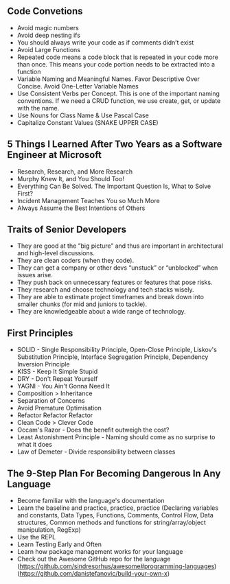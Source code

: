 

## Code Convetions
- Avoid magic numbers
- Avoid deep nesting ifs
- You should always write your code as if comments didn’t exist
- Avoid Large Functions
- Repeated code means a code block that is repeated in your code more than once. This means your code portion needs to be extracted into a function
- Variable Naming and Meaningful Names. Favor Descriptive Over Concise. Avoid One-Letter Variable Names
- Use Consistent Verbs per Concept. This is one of the important naming conventions. If we need a CRUD function, we use create, get, or update with the name.
- Use Nouns for Class Name & Use Pascal Case
- Capitalize Constant Values (SNAKE UPPER CASE)

## 5 Things I Learned After Two Years as a Software Engineer at Microsoft
- Research, Research, and More Research
- Murphy Knew It, and You Should Too!
- Everything Can Be Solved. The Important Question Is, What to Solve First?
- Incident Management Teaches You so Much More
- Always Assume the Best Intentions of Others

## Traits of Senior Developers
- They are good at the ”big picture” and thus are important in architectural and high-level discussions.
- They are clean coders (when they code).
- They can get a company or other devs “unstuck” or “unblocked” when issues arise.
- They push back on unnecessary features or features that pose risks.
- They research and choose technology and tech stacks wisely.
- They are able to estimate project timeframes and break down into smaller chunks (for mid and juniors to tackle).
- They are knowledgeable about a wide range of technology.


## First Principles

- SOLID - Single Responsibility Principle, Open-Close Principle, Liskov's Substitution Principle, Interface Segregation Principle, Dependency Inversion Principle
- KISS - Keep It Simple Stupid
- DRY - Don't Repeat Yourself
- YAGNI - You Ain't Gonna Need It
- Composition > Inheritance
- Separation of Concerns
- Avoid Premature Optimisation
- Refactor Refactor Refactor
- Clean Code > Clever Code
- Occam's Razor - Does the benefit outweigh the cost?
- Least Astonishment Principle - Naming should come as no surprise to what it does
- Law of Demeter - Divide responsibility between classes

## The 9-Step Plan For Becoming Dangerous In Any Language
- Become familiar with the language's documentation
- Learn the baseline and practice, practice, practice (Declaring variables and constants, Data Types, Functions, Comments, Control Flow, Data structures, Common methods and functions for string/array/object manipulation, RegExp)
- Use the REPL
- Learn Testing Early and Often
- Learn how package management works for your language
- Check out the Awesome GitHub repo for the language (https://github.com/sindresorhus/awesome#programming-languages) (https://github.com/danistefanovic/build-your-own-x)

